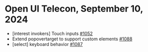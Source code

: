 Open UI Telecon, September 10, 2024
===================================
  * [interest invokers] Touch inputs [#1052](https://github.com/openui/open-ui/issues/1052)
  * Extend popovertarget to support custom elements [#1088](https://github.com/openui/open-ui/issues/1088)
  * [select] keyboard behavior [#1087](https://github.com/openui/open-ui/issues/1087)
